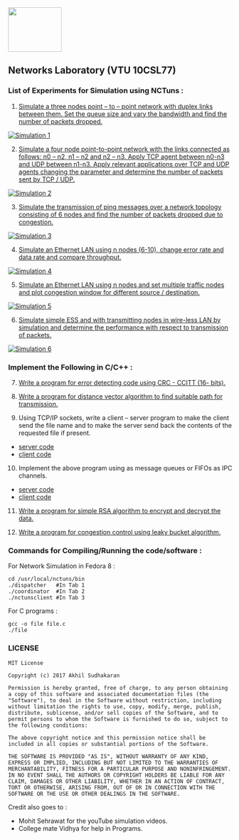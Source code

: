 <img src="http://image3.mouthshut.com/images/imagesp/925718051s.png"  width="120" height="100"/>

## Networks Laboratory (VTU 10CSL77)

### List of Experiments for Simulation using NCTuns :  
1.  [Simulate  a  three  nodes  point  –  to  –  point  network  with  duplex  links between  them.  Set  the  queue  size  and  vary  the  bandwidth  and  find  the number of packets dropped. ](https://www.youtube.com/watch?v=ShEC73xOnZ0)  

[![Simulation 1](https://img.youtube.com/vi/ShEC73xOnZ0/0.jpg)](http://www.youtube.com/watch?v=ShEC73xOnZ0)  

2.  [Simulate  a  four  node  point-to-point  network  with  the  links  connected  as follows: n0 – n2, n1 – n2 and n2 – n3. Apply TCP agent between n0-n3 and UDP between  n1-n3.  Apply  relevant  applications  over  TCP  and  UDP  agents changing  the  parameter  and  determine  the  number  of packets  sent  by TCP / UDP. ](https://www.youtube.com/watch?v=zO3Pv9TRLW0&t=2s)   

[![Simulation 2](https://img.youtube.com/vi/zO3Pv9TRLW0/0.jpg)](http://www.youtube.com/watch?v=zO3Pv9TRLW0)  

3. [Simulate  the  transmission  of  ping  messages  over  a  network  topology consisting  of  6  nodes  and  find  the  number  of  packets  dropped  due  to congestion. ](https://www.youtube.com/watch?v=yfo5OPVkTxI)

[![Simulation 3](https://img.youtube.com/vi/yfo5OPVkTxI/0.jpg)](http://www.youtube.com/watch?v=yfo5OPVkTxI)  

4.  [Simulate  an  Ethernet  LAN  using  n  nodes  (6-10),  change  error  rate  and data rate and compare throughput. ](https://www.youtube.com/watch?v=LHFwh1k2r0M)

[![Simulation 4](https://img.youtube.com/vi/LHFwh1k2r0M/0.jpg)](http://www.youtube.com/watch?v=LHFwh1k2r0M)

5. [Simulate  an  Ethernet  LAN  using  n  nodes  and  set  multiple  traffic  nodes and plot congestion window for different source / destination. ](https://www.youtube.com/watch?v=U8XgAIo0kT8)

[![Simulation 5](https://img.youtube.com/vi/U8XgAIo0kT8/0.jpg)](http://www.youtube.com/watch?v=U8XgAIo0kT8)    

6.  [Simulate  simple  ESS  and  with  transmitting  nodes  in wire-less  LAN  by simulation and determine the performance with respect to transmission of packets. ](https://www.youtube.com/watch?v=119C9JHnpBU)

[![Simulation 6](https://img.youtube.com/vi/119C9JHnpBU/0.jpg)](http://www.youtube.com/watch?v=119C9JHnpBU)

### Implement the Following in C/C++ :

7.  [Write a program for error detecting code using CRC - CCITT (16- bits).  ](https://raw.githubusercontent.com/Akhilsudh/10CSL77/master/07/7.c)

8.  [Write a program for distance vector algorithm to find suitable path for transmission. ](https://raw.githubusercontent.com/Akhilsudh/10CSL77/master/08/8.c)

9.  Using TCP/IP sockets, write a client – server program to make the client send the file name and to make the server send back the contents of the requested file if present.
* [server code](https://raw.githubusercontent.com/Akhilsudh/10CSL77/master/09/server.c)
* [client code](https://raw.githubusercontent.com/Akhilsudh/10CSL77/master/09/client.c)

10. Implement the above program using as message queues or FIFOs as IPC channels.
* [server code](https://raw.githubusercontent.com/Akhilsudh/10CSL77/master/10/server.c)
* [client code](https://raw.githubusercontent.com/Akhilsudh/10CSL77/master/10/client.c)

11. [Write a program for simple RSA algorithm to encrypt and decrypt the data. ](https://raw.githubusercontent.com/Akhilsudh/10CSL77/master/11/11.c)

12. [Write a program for congestion control using leaky bucket algorithm. ](https://raw.githubusercontent.com/Akhilsudh/10CSL77/master/12/12.c)

### Commands for Compiling/Running the code/software :
For Network Simulation in Fedora 8 :

	cd /usr/local/nctuns/bin
	./dispatcher   #In Tab 1
	./coordinator  #In Tab 2
	./nctunsclient #In Tab 3
For C programs :

    gcc -o file file.c
    ./file

### LICENSE
	MIT License

	Copyright (c) 2017 Akhil Sudhakaran

	Permission is hereby granted, free of charge, to any person obtaining a copy of this software and associated documentation files (the "Software"), to deal in the Software without restriction, including without limitation the rights to use, copy, modify, merge, publish, distribute, sublicense, and/or sell copies of the Software, and to permit persons to whom the Software is furnished to do so, subject to the following conditions:

	The above copyright notice and this permission notice shall be included in all copies or substantial portions of the Software.

	THE SOFTWARE IS PROVIDED "AS IS", WITHOUT WARRANTY OF ANY KIND, EXPRESS OR IMPLIED, INCLUDING BUT NOT LIMITED TO THE WARRANTIES OF MERCHANTABILITY, FITNESS FOR A PARTICULAR PURPOSE AND NONINFRINGEMENT. IN NO EVENT SHALL THE AUTHORS OR COPYRIGHT HOLDERS BE LIABLE FOR ANY CLAIM, DAMAGES OR OTHER LIABILITY, WHETHER IN AN ACTION OF CONTRACT, TORT OR OTHERWISE, ARISING FROM, OUT OF OR IN CONNECTION WITH THE SOFTWARE OR THE USE OR OTHER DEALINGS IN THE SOFTWARE.



Credit also goes to :

* Mohit Sehrawat for the youTube simulation videos.  
* College mate Vidhya for help in Programs.
